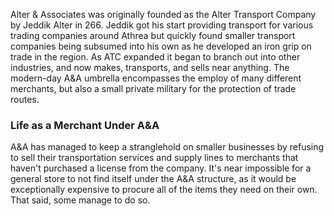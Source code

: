 Alter & Associates was originally founded as the Alter Transport Company by Jeddik Alter in 266. Jeddik got his start providing transport for various trading companies around Athrea but quickly found smaller transport companies being subsumed into his own as he developed an iron grip on trade in the region. As ATC expanded it began to branch out into other industries, and now makes, transports, and sells near anything. The modern-day A&A umbrella encompasses the employ of many different merchants, but also a small private military for the protection of trade routes.

### Life as a Merchant Under A&A

A&A has managed to keep a stranglehold on smaller businesses by refusing to sell their transportation services and supply lines to merchants that haven't purchased a license from the company. It's near impossible for a general store to not find itself under the A&A structure, as it would be exceptionally expensive to procure all of the items they need on their own. That said, some manage to do so.
